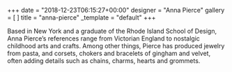 +++
date = "2018-12-23T06:15:27+00:00"
designer = "Anna Pierce"
gallery = [ ]
title = "anna-pierce"
_template = "default"
+++

Based in New York and a graduate of the Rhode Island School of Design, Anna Pierce’s references range from Victorian England to nostalgic childhood arts and crafts. Among other things, Pierce has produced jewelry from pasta, and corsets, chokers and bracelets of gingham and velvet, often adding details such as chains, charms, hearts and grommets. 
